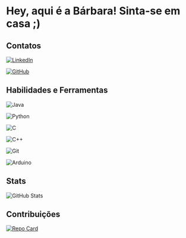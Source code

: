
# Hey, aqui é a Bárbara! Sinta-se em casa ;)

## Contatos
[![LinkedIn](https://img.shields.io/badge/LinkedIn-0077B5?style=for-the-badge&logo=linkedin&logoColor=white)](https://www.linkedin.com/in/b%C3%A1rbara-cecim-982590285/)

[![GitHub](https://img.shields.io/badge/GitHub-100000?style=for-the-badge&logo=github&logoColor=white)](https://github.com/barbaracecim)

## Habilidades e Ferramentas
![Java](https://img.shields.io/badge/java-%23ED8B00.svg?style=for-the-badge&logo=openjdk&logoColor=white)

![Python](https://img.shields.io/badge/python-3670A0?style=for-the-badge&logo=python&logoColor=ffdd54)

![C](https://img.shields.io/badge/C-00599C?style=for-the-badge&logo=c&logoColor=white)

![C++](https://img.shields.io/badge/C%2B%2B-00599C?style=for-the-badge&logo=c%2B%2B&logoColor=white)

![Git](https://img.shields.io/badge/GIT-E44C30?style=for-the-badge&logo=git&logoColor=white)

![Arduino](https://img.shields.io/badge/-Arduino-00979D?style=for-the-badge&logo=Arduino&logoColor=white)


## Stats

![GitHub Stats](https://github-readme-stats.vercel.app/api?username=barbaracecim&theme=bear&background=000&border=30A3DC&dates=FFF&hide_title=true&hide-starts)

## Contribuições 

[![Repo Card](https://github-readme-stats.vercel.app/api/pin/?username=barbaracecim&repo=dio-lab-open-source&bg_color=000&border_color=30A3DC&show_icons=true&icon_color=30A3DC&title_color=E94D5F&text_color=FFF)](https://github.com/barbaracecim/dio-lab-open-source)


